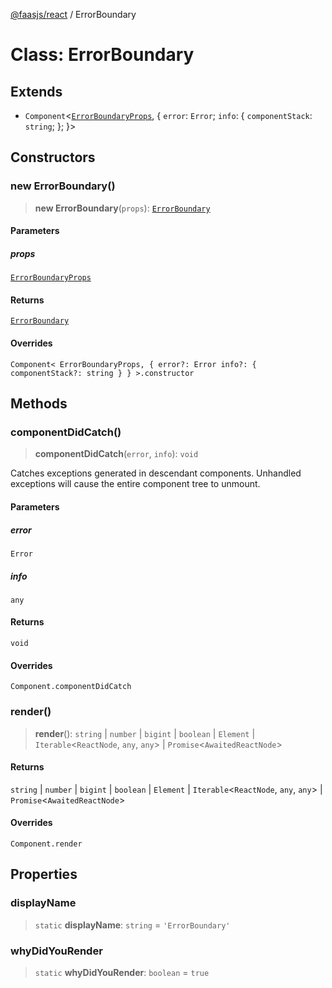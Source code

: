 [@faasjs/react](../README.md) / ErrorBoundary

# Class: ErrorBoundary

## Extends

- `Component`\<[`ErrorBoundaryProps`](../interfaces/ErrorBoundaryProps.md), \{ `error`: `Error`; `info`: \{ `componentStack`: `string`; \}; \}\>

## Constructors

### new ErrorBoundary()

> **new ErrorBoundary**(`props`): [`ErrorBoundary`](ErrorBoundary.md)

#### Parameters

##### props

[`ErrorBoundaryProps`](../interfaces/ErrorBoundaryProps.md)

#### Returns

[`ErrorBoundary`](ErrorBoundary.md)

#### Overrides

`Component< ErrorBoundaryProps, { error?: Error info?: { componentStack?: string } } >.constructor`

## Methods

### componentDidCatch()

> **componentDidCatch**(`error`, `info`): `void`

Catches exceptions generated in descendant components. Unhandled exceptions will cause
the entire component tree to unmount.

#### Parameters

##### error

`Error`

##### info

`any`

#### Returns

`void`

#### Overrides

`Component.componentDidCatch`

### render()

> **render**(): `string` \| `number` \| `bigint` \| `boolean` \| `Element` \| `Iterable`\<`ReactNode`, `any`, `any`\> \| `Promise`\<`AwaitedReactNode`\>

#### Returns

`string` \| `number` \| `bigint` \| `boolean` \| `Element` \| `Iterable`\<`ReactNode`, `any`, `any`\> \| `Promise`\<`AwaitedReactNode`\>

#### Overrides

`Component.render`

## Properties

### displayName

> `static` **displayName**: `string` = `'ErrorBoundary'`

### whyDidYouRender

> `static` **whyDidYouRender**: `boolean` = `true`

